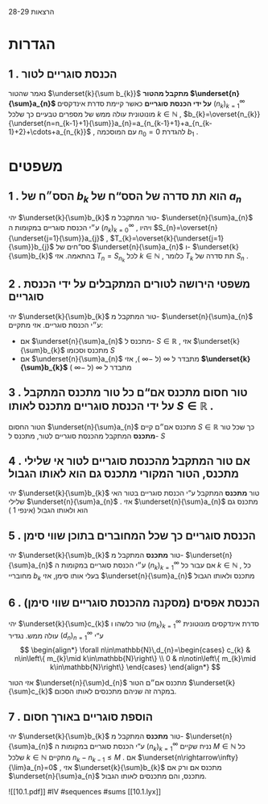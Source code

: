 הרצאות 28-29

 
# הגדרות 
 
## 1 . הכנסת סוגריים לטור
 נאמר שהטור $\underset{k}{\sum b_{k}}$ **מתקבל מהטור $\underset{n}{\sum}a_{n}$ על ידי הכנסת סוגריים** כאשר קיימת סדרת אינדקסים $\left(n_{k}\right)_{k=1}^{\infty}$ מונוטונית עולה ממש של מספרים טבעיים כך שלכל $k\in\mathbb{N}$ , $b_{k}=\overset{n_{k}}{\underset{n=n_{k-1}+1}{\sum}}a_{n}=a_{n_{k-1}+1}+a_{n_{k-1}+2}+\cdots+a_{n_{k}}$ , עם המוסכמה $n_{0}=0$ להגדרת $b_{1}$ . 
 
# משפטים 
 
## 1 . הסס״ח של  $b_{k}$ הוא תת סדרה של הסס“ח של $a_{n}$ 
 יהי $\underset{k}{\sum}b_{k}$ טור המתקבל מ- $\underset{n}{\sum}a_{n}$ ע״י הכנסת סוגריים במקומות ה $\left(n_{k}\right)_{k=0}^{\infty}$ , ויהיו $S_{n}=\overset{n}{\underset{j=1}{\sum}}a_{j}$ , $T_{k}=\overset{k}{\underset{j=1}{\sum}}b_{j}$ סס“חים של $\underset{n}{\sum}a_{n}$ ו- $\underset{k}{\sum}b_{k}$ בהתאמה. 
 אזי $T_{n}=S_{n_{k}}$ לכל $k\in\mathbb{N}$ , כלומר $T_{k}$ תת סדרה של $S_{n}$ . 
 
## 2 . משפטי הירושה לטורים המתקבלים על ידי הכנסת סוגריים 
 יהי $\underset{k}{\sum}b_{k}$ טור המתקבל מ- $\underset{n}{\sum}a_{n}$ ע״י הכנסת סוגריים. אזי מתקיים: 
 * אם $\underset{n}{\sum}a_{n}$ מתכנס ל- $S\in\mathbb{R}$ , אזי $\underset{k}{\sum}b_{k}$ מתכנס וסכומו $S$ 
 * אם $\underset{n}{\sum}a_{n}$ מתבדר ל $\infty$ (ל $-\infty$ ), אזי **$\underset{k}{\sum}b_{k}$** מתבדר ל $\infty$ (ל $-\infty$ )  
 
## 3 . טור חסום מתכנס אם“ם כל טור מתכנס המתקבל על ידי הכנסת סוגריים מתכנס לאותו $S\in\mathbb{R}$ . 
 הטור החסום $\underset{n}{\sum}a_{n}$ מתכנס אם״ם קיים $S\in\mathbb{R}$ כך שכל טור **מתכנס** המתקבל מהכנסת סוגריים לטור, מתכנס ל- $S$ 
 
## 4 . אם טור המתקבל מהכנסת סוגריים לטור אי שלילי מתכנס, הטור המקורי מתכנס גם הוא לאותו הגבול 
 יהי $\underset{k}{\sum}b_{k}$ טור **מתכנס** המתקבל ע“י הכנסת סוגריים בטור האי שלילי $\underset{n}{\sum}a_{n}$ . אזי $\underset{n}{\sum}a_{n}$ מתכנס גם הוא ולאותו הגבול (אינפי 1 ) 
 
## 5 . הכנסת סוגריים כך שכל המחוברים בתוכן שווי סימן 
 יהי $\underset{k}{\sum}b_{k}$ טור **מתכנס** המתקבל מ- $\underset{n}{\sum}a_{n}$ ע״י הכנסת סוגריים במקומות ה $\left(n_{k}\right)_{k=1}^{\infty}$ 
 אם עבור כל $k\in\mathbb{N}$ , כל מחובריי $b_{k}$ בעלי אותו סימן, אזי $\underset{n}{\sum}a_{n}$ מתכנס ולאותו הגבול 
 
## 6 . הכנסת אפסים (מסקנה מהכנסת סוגריים שווי סימן) 
 יהי $\underset{k}{\sum}c_{k}$ טור כלשהו ו $\left(m_{k}\right)_{k=1}^{\infty}$ סדרת אינדקסים מונוטונית עולה ממש. נגדיר $\left(d_{n}\right)_{n=1}^{\infty}$ ע“י $$
 \begin{align*} \forall n\in\mathbb{N}\,d_{n}=\begin{cases} c_{k} & n\in\left\{ m_{k}\mid k\in\mathbb{N}\right\} \\ 0 & n\notin\left\{ m_{k}\mid k\in\mathbb{N}\right\} \end{cases} \end{align*} $$
 
 אזי הטור $\underset{n}{\sum}d_{n}$ מתכנס אם״ם הטור $\underset{k}{\sum}c_{k}$ 
 במקרה זה שניהם מתכנסים לאותו הסכום. 
 
## 7 . הוספת סוגריים באורך חסום 
 יהי $\underset{k}{\sum}b_{k}$ טור **מתכנס** המתקבל מ- $\underset{n}{\sum}a_{n}$ ע“י הכנסת סוגריים במקומות ה $\left(n_{k}\right)_{k=1}^{\infty}$ 
 נניח שקיים $M\in\mathbb{N}$ כל שלכל $k\in\mathbb{N}$ מתקיים $n_{k}-n_{k-1}\leq M$ . 
 אם $\underset{n\rightarrow\infty}{\lim}a_{n}=0$ , אזי $\underset{k}{\sum}b_{k}$ מתכנס אם ורק אם $\underset{n}{\sum}a_{n}$ מתכנס, והם מתכנסים לאותו הגבול. 

![[10.1.pdf]]
#IV #sequences #sums
[[10.1.lyx]]
